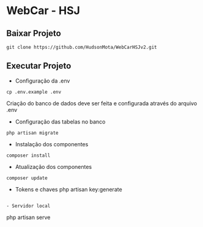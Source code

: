 # WebCar - HSJ

## Baixar Projeto
```
git clone https://github.com/HudsonMota/WebCarHSJv2.git
```
## Executar Projeto

- Configuração da .env
```
cp .env.example .env
```
Criação do banco de dados deve ser feita e configurada através do arquivo .env

- Configuração das tabelas no banco
```
php artisan migrate
```

- Instalação dos componentes
```
composer install
```

- Atualização dos componentes
```
composer update
```

- Tokens e chaves
php artisan key:generate 
```

- Servidor local
```
php artisan serve
```